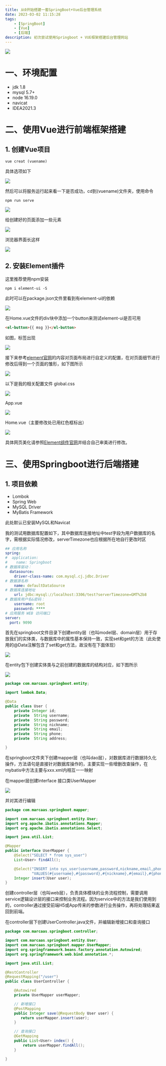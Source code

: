 ```yaml
---
title: 从0开始搭建一套SpringBoot+Vue后台管理系统
date: 2023-03-02 11:15:28
tags:
    - [SpringBoot]
    - [Vue]
    - [后端]
description: 初次尝试使用Springboot + VUE框架搭建后台管理网站
---
```

![](https://raw.githubusercontent.com/marcaas/hexoPicgo/master/wallhaven-j3m8y5.png)

<!-- more -->

# 一、环境配置
* jdk 1.8
* mysql 5.7+
* node 16.19.0
* navicat 
* IDEA2021.3
# 二、使用Vue进行前端框架搭建
## 1. 创建Vue项目
```
vue creat (vuename)
```
具体选项如下

![](https://raw.githubusercontent.com/marcaas/hexoPicgo/master/20230303142235.png)

然后可以将服务运行起来看一下是否成功，cd到(vuename)文件夹，使用命令
```
npm run serve
```
![](https://raw.githubusercontent.com/marcaas/hexoPicgo/master/20230303143942.png)

给创建好的页面添加一些元素

![](https://raw.githubusercontent.com/marcaas/hexoPicgo/master/20230306084740.png)

浏览器界面长这样

![](https://raw.githubusercontent.com/marcaas/hexoPicgo/master/20230303144110.png)

## 2. 安装Element插件
这里推荐使用npm安装
```
npm i element-ui -S
```
此时可以在package.json文件里看到有element-ui的依赖

![](https://raw.githubusercontent.com/marcaas/hexoPicgo/master/20230306084215.png)

在Home.vue文件的div块中添加一个button来测试element-ui是否可用
```html
<el-button>{{ msg }}</el-button>
```
如图，标签出现

![](https://raw.githubusercontent.com/marcaas/hexoPicgo/master/20230306085001.png)

接下来参考[element官网](https://element.eleme.cn/#/zh-CN/component/container#container-bu-ju-rong-qi)的内容对页面布局进行自定义的配置，在对页面细节进行修改后得到一个页面的雏形，如下图所示

![](https://raw.githubusercontent.com/marcaas/hexoPicgo/master/20230306095241.png)

以下是我的相关配置文件
global.css

![](https://raw.githubusercontent.com/marcaas/hexoPicgo/master/20230306095834.png)

App.vue

![](https://raw.githubusercontent.com/marcaas/hexoPicgo/master/20230306095926.png)

Home.vue（主要修改处已用红色框标出）

![](https://raw.githubusercontent.com/marcaas/hexoPicgo/master/20230306100214.png)

具体网页美化请参照[Element组件官网](https://element.eleme.cn/#/zh-CN/component/installation)并结合自己审美进行修改。

# 三、使用Springboot进行后端搭建
## 1. 项目依赖
* Lombok
* Spring Web
* MySQL Driver
* MyBatis Framework

此处默认已安装MySQL和Navicat

我的测试用数据库配置如下，其中数据库连接地址中test字段为用户数据库的名字，需根据实际情况修改，serverTimezone也应根据所在地自行更改时区

```yml
## 应用名称
spring:
#  application:
#    name: Springboot
# 数据库驱动：
  datasource:
    driver-class-name: com.mysql.cj.jdbc.Driver
# 数据源名称
    name: defaultDataSource
# 数据库连接地址
    url: jdbc:mysql://localhost:3306/test?serverTimezone=GMT%2b8
# 数据库用户名&密码：
    username: root
    password: ****
# 应用服务 WEB 访问端口
server:
  port: 9090
```

首先在springboot文件目录下创建entity层（也叫model层、domain层）用于存放我们的实体类，与数据库中的属性基本保持一致，实现set和get的方法（此处使用的@Data注解包含了set和get方法，故没有在下面体现）

![](https://raw.githubusercontent.com/marcaas/hexoPicgo/master/20230309102013.png)

在entity包下创建实体类与之前创建的数据库的结构对应，如下图所示

![](https://raw.githubusercontent.com/marcaas/hexoPicgo/master/20230309102359.png)

```java
package com.marcaas.springboot.entity;

import lombok.Data;

@Data
public class User {
    private Integer id;
    private  String username;
    private  String password;
    private  String nickname;
    private  String email;
    private  String phone;
    private  String address;

}
```

在springboot文件夹下创建mapper层（也叫dao层），对数据库进行数据持久化操作，方法语句是直接针对数据库操作的，主要实现一些增删改查操作，在mybatis中方法主要与xxx.xml内相互一一映射

在mapper层创建Interface 接口类UserMapper

![](https://raw.githubusercontent.com/marcaas/hexoPicgo/master/20230309114057.png)

并对其进行编辑

```java
package com.marcaas.springboot.mapper;

import com.marcaas.springboot.entity.User;
import org.apache.ibatis.annotations.Mapper;
import org.apache.ibatis.annotations.Select;

import java.util.List;

@Mapper
public interface UserMapper {
    @Select("SELECT * from sys_user")
    List<User> findAll();

    @Select("INSERT into sys_user(username,password,nickname,email,phone,address) " +
            "VALUES(#{username},#{password},#{nickname},#{email},#{phone},#{address})")
    Integer insert(User user);
}

```

创建controller层（也叫web层），负责具体模块的业务流程控制，需要调用service逻辑设计层的接口来控制业务流程。因为service中的方法是我们使用到的，controller通过接受前端H5或App传来的参数进行业务操作，再将处理结果返回到前端。

在controller层下创建UserController.java文件，并编辑新增接口和查询接口

```java
package com.marcaas.springboot.controller;

import com.marcaas.springboot.entity.User;
import com.marcaas.springboot.mapper.UserMapper;
import org.springframework.beans.factory.annotation.Autowired;
import org.springframework.web.bind.annotation.*;

import java.util.List;

@RestController
@RequestMapping("/user")
public class UserController {

    @Autowired
    private UserMapper userMapper;

    // 新增接口
    @PostMapping
    public Integer save(@RequestBody User user) {
       return userMapper.insert(user);
    }

    // 查询接口
    @GetMapping
    public List<User> index() {
        return userMapper.findAll();
    }

}

```

